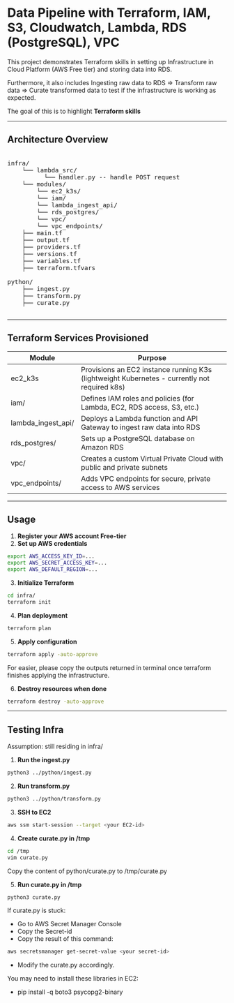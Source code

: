 # Data Pipeline with Terraform, IAM, S3, Cloudwatch, Lambda, RDS (PostgreSQL), VPC

This project demonstrates Terraform skills in setting up Infrastructure in Cloud Platform (AWS Free tier) and storing data into RDS. 

Furthermore, it also includes Ingesting raw data to RDS => Transform raw data => Curate transformed data to test if the infrastructure is working as expected. 

The goal of this is to highlight **Terraform skills**

---

## Architecture Overview

<pre lang="markdown"> 
infra/ 
    └── lambda_src/
          └── handler.py -- handle POST request 
    └── modules/
        └── ec2_k3s/
        └── iam/
        └── lambda_ingest_api/
        └── rds_postgres/
        └── vpc/
        └── vpc_endpoints/
    ├── main.tf 
    ├── output.tf 
    ├── providers.tf 
    ├── versions.tf 
    ├── variables.tf 
    ├── terraform.tfvars 
 
python/
    ├── ingest.py
    ├── transform.py
    ├── curate.py
  </pre>

---

## Terraform Services Provisioned

| Module     | Purpose |
| ---      | ---       |
| ec2_k3s |    Provisions an EC2 instance running K3s (lightweight Kubernetes - currently not required k8s)      |
| iam/     |  Defines IAM roles and policies (for Lambda, EC2, RDS access, S3, etc.)       |
| lambda_ingest_api/     |  Deploys a Lambda function and API Gateway to ingest raw data into RDS       |
| rds_postgres/     |  Sets up a PostgreSQL database on Amazon RDS       |
| vpc/     |  Creates a custom Virtual Private Cloud with public and private subnets       |
| vpc_endpoints/     |  Adds VPC endpoints for secure, private access to AWS services      |

---

## Usage
1. **Register your AWS account Free-tier**
2. **Set up AWS credentials**
```bash
export AWS_ACCESS_KEY_ID=...
export AWS_SECRET_ACCESS_KEY=...
export AWS_DEFAULT_REGION=...
```

3. **Initialize Terraform**
```bash
cd infra/
terraform init
```

4. **Plan deployment**
```bash
terraform plan
```

5. **Apply configuration**
```bash
terraform apply -auto-approve
```
For easier, please copy the outputs returned in terminal once terraform finishes applying the infrastructure. 

6. **Destroy resources when done**
```bash
terraform destroy -auto-approve
```

---

## Testing Infra
Assumption: still residing in infra/
1. **Run the ingest.py**
```bash
python3 ../python/ingest.py
```
2. **Run transform.py**
```bash
python3 ../python/transform.py
```
3. **SSH to EC2**
```bash
aws ssm start-session --target <your EC2-id>
```
4. **Create curate.py in /tmp**
```bash
cd /tmp
vim curate.py
```
Copy the content of python/curate.py to /tmp/curate.py

5. **Run curate.py in /tmp**
```bash
python3 curate.py
```

If curate.py is stuck:
* Go to AWS Secret Manager Console
* Copy the Secret-id
* Copy the result of this command:
```bash
aws secretsmanager get-secret-value <your secret-id> 
```
* Modify the curate.py accordingly.
  
You may need to install these libraries in EC2:
* pip install -q boto3 psycopg2-binary 

